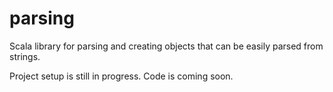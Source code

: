 parsing
=======

Scala library for parsing and creating objects that can be easily parsed from strings.

Project setup is still in progress. Code is coming soon.
